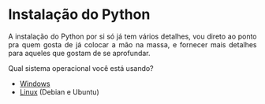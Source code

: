 # Instalação do Python

<div style="text-align: justify">

A instalação do Python por si só já tem vários detalhes, vou direto ao ponto pra quem gosta de já colocar a mão na massa, e fornecer mais detalhes para aqueles que gostam de se aprofundar.

Qual sistema operacional você está usando?

- [Windows](windows)
- [Linux](linux) (Debian e Ubuntu)

</div>
